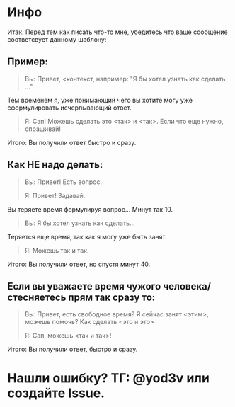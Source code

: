 # Инфо
Итак. Перед тем как писать что-то мне, убедитесь что ваше сообщение соответсвует данному шаблону:
## Пример:
> Вы: Привет, <контекст, например: "Я бы хотел узнать как сделать ..."
> 
 Тем временем я, уже понимающий чего вы хотите могу уже сформулировать исчерпывающий ответ.
 
> Я: Сап! Можешь сделать это <так> и <так>. Если что еще нужно, спрашивай!
> 
Итого: Вы получили ответ быстро и сразу.

## Как НЕ надо делать:
> Вы: Привет! Есть вопрос.
> 
> Я: Привет! Задавай.
> 
 Вы теряете время формулируя вопрос... Минут так 10.
> Вы: Я бы хотел узнать как сделать...
> 
 Теряется еще время, так как я могу уже быть занят.
> Я: Можешь так и так.
> 
Итого: Вы получили ответ, но спустя минут 40.

## Если вы уважаете время чужого человека/стесняетесь прям так сразу то:
> Вы: Привет, есть свободное время? Я сейчас занят <этим>, можешь помочь? Как сделать <это и это>
> 
> Я: Сап, можешь <так и так>!
> 
Итого: Вы получили ответ, быстро и сразу.















# Нашли ошибку? ТГ: @yod3v или создайте Issue.
